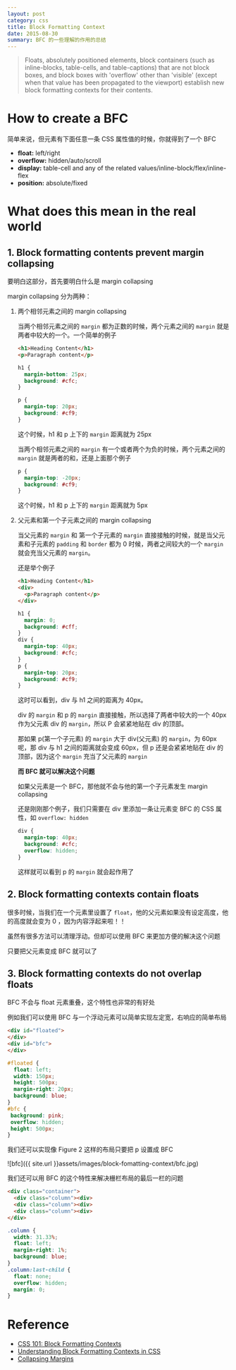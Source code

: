 ```yaml
---
layout: post
category: css
title: Block Formatting Context
date: 2015-08-30
summary: BFC 的一些理解的作用的总结
---
```


> Floats, absolutely positioned elements, block containers (such as inline-blocks, table-cells, and table-captions) that are not block boxes, and block boxes with 'overflow' other than 'visible' (except when that value has been propagated to the viewport) establish new block formatting contexts for their contents.

# How to create a BFC

简单来说，但元素有下面任意一条 CSS 属性值的时候，你就得到了一个 BFC

- **float:** left/right
- **overflow:** hidden/auto/scroll
- **display:** table-cell and any of the related values/inline-block/flex/inline-flex
- **position:** absolute/fixed

# What does this mean in the real world

## 1. Block formatting contents prevent margin collapsing

要明白这部分，首先要明白什么是 margin collapsing

margin collapsing 分为两种：

 1. 两个相邻元素之间的 margin collapsing

    当两个相邻元素之间的 `margin` 都为正数的时候，两个元素之间的 `margin` 就是两者中较大的一个。一个简单的例子

    ```html
    <h1>Heading Content</h1>
    <p>Paragraph content</p>
    ```

    ```css
    h1 {
      margin-bottom: 25px;
      background: #cfc;
    }

    p {
      margin-top: 20px;
      background: #cf9;
    }
    ```

    这个时候，h1 和 p 上下的 `margin` 距离就为 25px

    当两个相邻元素之间的 `margin` 有一个或者两个为负的时候，两个元素之间的 `margin` 就是两者的和，还是上面那个例子

    ```css
    p {
      margin-top: -20px;
      background: #cf9;
    }
    ```

    这个时候，h1 和 p 上下的 `margin` 距离就为 5px

 2. 父元素和第一个子元素之间的 margin collapsing

    当父元素的 `margin` 和 第一个子元素的 `margin` 直接接触的时候，就是当父元素和子元素的 `padding` 和 `border` 都为 0 时候，两者之间较大的一个 `margin` 就会充当父元素的 `margin`。

    还是举个例子

    ```html
    <h1>Heading Content</h1>
    <div>
      <p>Paragraph content</p>
    </div>
    ```

    ```css
    h1 {
      margin: 0;
      background: #cff;
    }
    div {
      margin-top: 40px;
      background: #cfc;
    }
    p {
      margin-top: 20px;
      background: #cf9;
    }
    ```

    这时可以看到，div 与 h1 之间的距离为 40px。

    div 的 `margin` 和 p 的 `margin` 直接接触，所以选择了两者中较大的一个 40px 作为父元素 div 的 `margin`，所以 P 会紧紧地贴在 div 的顶部。

    那如果 p(第一个子元素) 的 `margin` 大于 div(父元素) 的 `margin`，为 60px 呢，那 div 与 h1 之间的距离就会变成 60px，但 p 还是会紧紧地贴在 div 的顶部，因为这个 `margin` 充当了父元素的 `margin`

    **而 BFC 就可以解决这个问题**

    如果父元素是一个 BFC，那他就不会与他的第一个子元素发生 margin collapsing

    还是刚刚那个例子，我们只需要在 div 里添加一条让元素变 BFC 的 CSS 属性，如 `overflow: hidden`

    ```css
    div {
      margin-top: 40px;
      background: #cfc;
      overflow: hidden;
    }
    ```

    这样就可以看到 p 的 `margin` 就会起作用了

## 2. Block formatting contexts contain floats

很多时候，当我们在一个元素里设置了 `float`，他的父元素如果没有设定高度，他的高度就会变为 0 ，因为内容浮起来啦！！

虽然有很多方法可以清理浮动。但却可以使用 BFC 来更加方便的解决这个问题

只要把父元素变成 BFC 就可以了

## 3. Block formatting contexts do not overlap floats

BFC 不会与 float 元素重叠，这个特性也非常的有好处

例如我们可以使用 BFC 与一个浮动元素可以简单实现左定宽，右响应的简单布局

```html
<div id="floated">
</div>
<div id="bfc">
</div>
```

```css
#floated {
  float: left;
  width: 150px;
  height: 500px;
  margin-right: 20px;
  background: blue;
}
#bfc {
 background: pink;
 overflow: hidden;
 height: 500px;
}
```

我们还可以实现像 Figure 2 这样的布局只要把 p 设置成 BFC

![bfc]({{ site.url }}assets/images/block-fomatting-context/bfc.jpg)

我们还可以用 BFC 的这个特性来解决栅栏布局的最后一栏的问题

```html
<div class="container">
  <div class="column"><div>
  <div class="column"><div>
  <div class="column"><div>
</div>
```

```css
.column {
  width: 31.33%;
  float: left;
  margin-right: 1%;
  background: blue;
}
.column:last-child {
  float: none;
  overflow: hidden;
  margin: 0;
}
```

# Reference

- [CSS 101: Block Formatting Contexts](http://yuiblog.com/blog/2010/05/19/css-101-block-formatting-contexts/)
- [Understanding Block Formatting Contexts in CSS](http://www.sitepoint.com/understanding-block-formatting-contexts-in-css/)
- [Collapsing Margins](http://www.sitepoint.com/web-foundations/collapsing-margins/)
